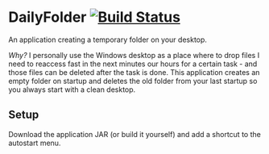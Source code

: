 # DailyFolder [![Build Status](https://travis-ci.com/noxone/daily-folder.svg?branch=master)](https://travis-ci.com/noxone/daily-folder)
An application creating a temporary folder on your desktop.

*Why?* I personally use the Windows desktop as a place where to drop files I need to reaccess fast in the next minutes our hours for a certain task - and those files can be deleted after the task is done. This application creates an empty folder on startup and deletes the old folder from your last startup so you always start with a clean desktop. 

## Setup
Download the application JAR (or build it yourself) and add a shortcut to the autostart menu.
